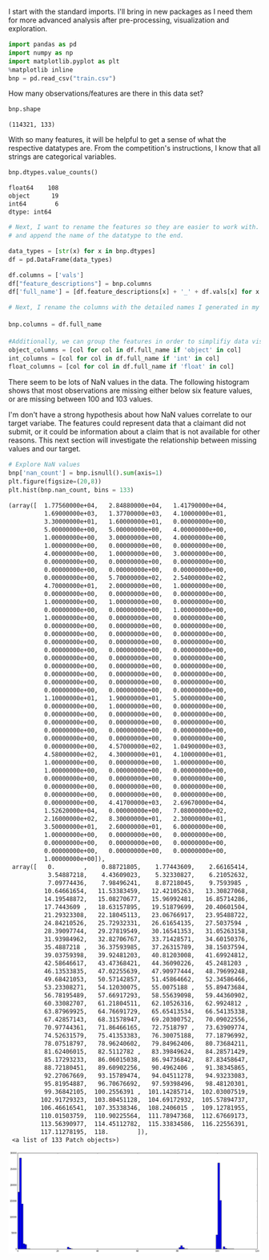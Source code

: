 
I start with the standard imports. I'll bring in new packages as I need them for more advanced analysis after pre-processing, visualization and exploration. 


```python
import pandas as pd
import numpy as np
import matplotlib.pyplot as plt
%matplotlib inline
bnp = pd.read_csv("train.csv")
```

How many observations/features are there in this data set?


```python
bnp.shape
```




    (114321, 133)



With so many features, it will be helpful to get a sense of what the respective datatypes are. 
From the competition's instructions, I know that all strings are categorical variables. 


```python
bnp.dtypes.value_counts()
```




    float64    108
    object      19
    int64        6
    dtype: int64




```python
# Next, I want to rename the features so they are easier to work with. I'll keep the original names (i.e. v1, v2, ...) 
# and append the name of the datatype to the end.
```


```python
data_types = [str(x) for x in bnp.dtypes]
df = pd.DataFrame(data_types)
```


```python
df.columns = ['vals'] 
df["feature_descriptions"] = bnp.columns
df['full_name'] = [df.feature_descriptions[x] + '_' + df.vals[x] for x in df.index]
```


```python
# Next, I rename the columns with the detailed names I generated in my df DataFrame. 

bnp.columns = df.full_name

#Additionally, we can group the features in order to simplifiy data visualization. 
object_columns = [col for col in df.full_name if 'object' in col]
int_columns = [col for col in df.full_name if 'int' in col]
float_columns = [col for col in df.full_name if 'float' in col]
```

There seem to be lots of NaN values in the data. The following histogram shows that most observations are missing either below six feature values, or are missing between 100 and 103 values. 

I'm don't have a strong hypothesis about how NaN values correlate to our target variabe. The features could represent data that a claimant did not submit, or it could be information about a claim that is not available for other reasons. This next section will investigate the relationship between missing values and our target. 


```python
# Explore NaN values
bnp['nan_count'] = bnp.isnull().sum(axis=1)
plt.figure(figsize=(20,8))
plt.hist(bnp.nan_count, bins = 133)
```




    (array([  1.77560000e+04,   2.84880000e+04,   1.41790000e+04,
              1.69000000e+03,   1.37700000e+03,   4.10000000e+01,
              3.30000000e+01,   1.60000000e+01,   0.00000000e+00,
              5.00000000e+00,   5.00000000e+00,   4.00000000e+00,
              1.00000000e+00,   3.00000000e+00,   4.00000000e+00,
              1.00000000e+00,   0.00000000e+00,   0.00000000e+00,
              4.00000000e+00,   1.00000000e+00,   3.00000000e+00,
              0.00000000e+00,   0.00000000e+00,   0.00000000e+00,
              0.00000000e+00,   0.00000000e+00,   0.00000000e+00,
              0.00000000e+00,   5.70000000e+02,   2.54000000e+02,
              4.70000000e+01,   2.00000000e+00,   1.00000000e+00,
              0.00000000e+00,   0.00000000e+00,   0.00000000e+00,
              1.00000000e+00,   1.00000000e+00,   0.00000000e+00,
              0.00000000e+00,   0.00000000e+00,   1.00000000e+00,
              1.00000000e+00,   0.00000000e+00,   0.00000000e+00,
              0.00000000e+00,   0.00000000e+00,   0.00000000e+00,
              0.00000000e+00,   0.00000000e+00,   0.00000000e+00,
              0.00000000e+00,   0.00000000e+00,   0.00000000e+00,
              0.00000000e+00,   0.00000000e+00,   0.00000000e+00,
              0.00000000e+00,   0.00000000e+00,   0.00000000e+00,
              0.00000000e+00,   0.00000000e+00,   0.00000000e+00,
              0.00000000e+00,   0.00000000e+00,   0.00000000e+00,
              0.00000000e+00,   0.00000000e+00,   0.00000000e+00,
              0.00000000e+00,   0.00000000e+00,   0.00000000e+00,
              1.10000000e+01,   1.90000000e+01,   5.00000000e+00,
              0.00000000e+00,   1.00000000e+00,   0.00000000e+00,
              0.00000000e+00,   0.00000000e+00,   0.00000000e+00,
              0.00000000e+00,   0.00000000e+00,   0.00000000e+00,
              0.00000000e+00,   0.00000000e+00,   0.00000000e+00,
              0.00000000e+00,   0.00000000e+00,   0.00000000e+00,
              0.00000000e+00,   4.57000000e+02,   1.04900000e+03,
              4.58000000e+02,   4.30000000e+01,   4.10000000e+01,
              1.00000000e+00,   0.00000000e+00,   1.00000000e+00,
              1.00000000e+00,   0.00000000e+00,   0.00000000e+00,
              0.00000000e+00,   0.00000000e+00,   0.00000000e+00,
              0.00000000e+00,   0.00000000e+00,   0.00000000e+00,
              0.00000000e+00,   0.00000000e+00,   0.00000000e+00,
              0.00000000e+00,   4.41700000e+03,   2.69670000e+04,
              1.52620000e+04,   0.00000000e+00,   7.08000000e+02,
              2.16000000e+02,   8.30000000e+01,   2.30000000e+01,
              3.50000000e+01,   2.60000000e+01,   6.00000000e+00,
              1.00000000e+00,   0.00000000e+00,   0.00000000e+00,
              0.00000000e+00,   0.00000000e+00,   0.00000000e+00,
              0.00000000e+00,   0.00000000e+00,   0.00000000e+00,
              1.00000000e+00]),
     array([   0.        ,    0.88721805,    1.77443609,    2.66165414,
               3.54887218,    4.43609023,    5.32330827,    6.21052632,
               7.09774436,    7.98496241,    8.87218045,    9.7593985 ,
              10.64661654,   11.53383459,   12.42105263,   13.30827068,
              14.19548872,   15.08270677,   15.96992481,   16.85714286,
              17.7443609 ,   18.63157895,   19.51879699,   20.40601504,
              21.29323308,   22.18045113,   23.06766917,   23.95488722,
              24.84210526,   25.72932331,   26.61654135,   27.5037594 ,
              28.39097744,   29.27819549,   30.16541353,   31.05263158,
              31.93984962,   32.82706767,   33.71428571,   34.60150376,
              35.4887218 ,   36.37593985,   37.26315789,   38.15037594,
              39.03759398,   39.92481203,   40.81203008,   41.69924812,
              42.58646617,   43.47368421,   44.36090226,   45.2481203 ,
              46.13533835,   47.02255639,   47.90977444,   48.79699248,
              49.68421053,   50.57142857,   51.45864662,   52.34586466,
              53.23308271,   54.12030075,   55.0075188 ,   55.89473684,
              56.78195489,   57.66917293,   58.55639098,   59.44360902,
              60.33082707,   61.21804511,   62.10526316,   62.9924812 ,
              63.87969925,   64.76691729,   65.65413534,   66.54135338,
              67.42857143,   68.31578947,   69.20300752,   70.09022556,
              70.97744361,   71.86466165,   72.7518797 ,   73.63909774,
              74.52631579,   75.41353383,   76.30075188,   77.18796992,
              78.07518797,   78.96240602,   79.84962406,   80.73684211,
              81.62406015,   82.5112782 ,   83.39849624,   84.28571429,
              85.17293233,   86.06015038,   86.94736842,   87.83458647,
              88.72180451,   89.60902256,   90.4962406 ,   91.38345865,
              92.27067669,   93.15789474,   94.04511278,   94.93233083,
              95.81954887,   96.70676692,   97.59398496,   98.48120301,
              99.36842105,  100.2556391 ,  101.14285714,  102.03007519,
             102.91729323,  103.80451128,  104.69172932,  105.57894737,
             106.46616541,  107.35338346,  108.2406015 ,  109.12781955,
             110.01503759,  110.90225564,  111.78947368,  112.67669173,
             113.56390977,  114.45112782,  115.33834586,  116.22556391,
             117.11278195,  118.        ]),
     <a list of 133 Patch objects>)




![png](BNP-Copy1_files/BNP-Copy1_11_1.png)

